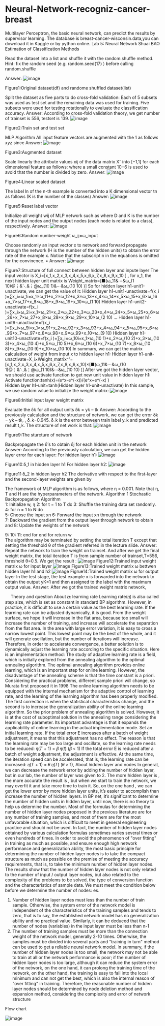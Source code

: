 # Neural-Network-recogniz-cancer-breast
Multilayer Perceptron, the basic neural network, can predict the results by supervisor learning. The database is breast-cancer-wisconsin.data,you can download it in Kaggle or by python online.
Lab 5: Neural Network
Shuai BAO
Estimation of Classification Methods

Read the dataset into a list and shuffle it with the random.shuffle method. Hint: fix the random seed (e.g. random.seed(17) ) before calling random.shuffle

Answer:
![image](https://github.com/STPChenFang/Neural-Network-recogniz-cancer-breast/blob/main/IMG-breast%20cancer%20prediction/image005.png)

Figure1:Original dataset(df) and randome shuffled dataset(list)

Split the dataset as five parts to do cross-fold validation: Each of 5 subsets was used as test set and the remaining data was used for training. Five subsets were used for testing rotationally to evaluate the classification accuracy. 
Answer:
According to cross-fold validation theory, we get number of trainset is 556, testset is 139.
![image](https://github.com/STPChenFang/Neural-Network-recogniz-cancer-breast/blob/main/IMG-breast%20cancer%20prediction/image009.png)

Figure2:Train set and test set

MLP Algorithm
All input feature vectors are augmented with the 1 as follows $xyz$ since 
Answer:
![image](https://github.com/STPChenFang/Neural-Network-recogniz-cancer-breast/blob/main/IMG-breast%20cancer%20prediction/image017.png)

Figure3:Augmented dataset

Scale linearly the attribute values xij of the data matrix Xˆ into [−1,1] for each dimensional feature as follows:
where a small constant 10−6 is used to avoid that the number is divided by zero.
Answer:
![image](https://github.com/STPChenFang/Neural-Network-recogniz-cancer-breast/blob/main/IMG-breast%20cancer%20prediction/image023.png)

Figure4:Linear scaled dataset

The label ln of the n-th example is converted into a K dimensional vector tn as follows (K is the number of the classes)
Answer:
![image](https://github.com/STPChenFang/Neural-Network-recogniz-cancer-breast/blob/main/IMG-breast%20cancer%20prediction/image029.png)

Figure5:Reset label vector

Initialize all weight wij of MLP network such as  where
D and K is the number of the input nodes and the output nodes (each node is related to a class), respectively.
Answer:
![image](https://github.com/STPChenFang/Neural-Network-recogniz-cancer-breast/blob/main/IMG-breast%20cancer%20prediction/image169.png)

Figure6:Random number-weight ω_ij=ω_input 


Choose randomly an input vector x to network and forward propagate through the network (H is the number of the hidden units) to obtain the error rate  of the example x. Notice that the subscript n in the equations is omitted for the convinence. •
Answer:
![image](https://github.com/STPChenFang/Neural-Network-recogniz-cancer-breast/blob/main/IMG-breast%20cancer%20prediction/image012.png)

Figure7:Structure of full connect between hidden layer and inpute layer
	The input vector is X_i=[x_1,x_2,x_3,x_4,x_5,x_6,x_7,x_8,x_9,x_10 ]  , for x_1, the next hidden layer unit matrix is 
Weight_matrix=[■(ω_11&⋯&ω_(1 10)@⋮&⋱&⋮@ω_(10 1)&⋯&ω_(10 10) )]
	So for hidden layer h1-unit1-unactivate, we can get the value of it: 
Hidden layer h1-unit1-unactivate=f(x_i )=∑x_i×ω_1i=x_1×ω_11+x_2×ω_12+x_3×ω_13+x_4×ω_14+x_5×ω_15+x_6×ω_16+x_7×ω_17+x_8×ω_18+x_9×ω_19+x_10×ω_(1 10)
Hidden layer h1-unit2-unactivate=f(x_i )=∑x_i×ω_2i=x_1×ω_21+x_2×ω_22+x_3×ω_23+x_4×ω_24+x_5×ω_25+x_6×ω_26+x_7×ω_27+x_8×ω_28+x_9×ω_29+x_10×ω_(2 10)
…
Hidden layer h1-unit9-unactivate=f(x_i )=∑x_i×ω_9i=x_1×ω_91+x_2×ω_92+x_3×ω_93+x_4×ω_94+x_5×ω_95+x_6×ω_96+x_7×ω_97+x_8×ω_98+x_9×ω_99+x_10×ω_(9 10)
Hidden layer h1-unit10-unactivate=f(x_i )=∑x_i×ω_10i=x_1×ω_(10 1)+x_2×ω_(10 2)+x_3×ω_(10 3)+x_4×ω_(10 4)+x_5×ω_(10 5)+x_6×ω_(10 6)+x_7×ω_(10 7)+x_8×ω_(10 8)+x_9×ω_(10 9)+x_10×ω_(10 10)
In summary, we can get the matrix calculation of weight from input x to hidden layer h1:
Hidden layer h1-unit-unactivate=X_i×Weight_matrix^'=[x_1,x_2,x_3,x_4,x_5,x_6,x_7,x_8,x_9,x_10]×[■(ω_11&⋯&ω_(10 1)@⋮&⋱&⋮@ω_(1 10)&⋯&ω_(10 10) )]
After we got the hidden layer vector, we should use activate function to get new unit value in hidden layer h1:
Activate function:tanh⁡(x)=(e^x-e^(-x))/(e^x+e^(-x) )  
Hidden layer h1-unit=tanh⁡(Hidden layer h1-unit-unactivate)
	In this sample, we use random value to initialize the weight matrix:
![image](https://github.com/STPChenFang/Neural-Network-recogniz-cancer-breast/blob/main/IMG-breast%20cancer%20prediction/image169.png)

Figure8:Initial input layer weight matrix

Evaluate the δk for all output units δk = yk – tk
Answer:
According to the previously calculation and the structure of network, we can get the error δk = yk – tk, , δ_k=0.645.
δ_k is the error between train label y_k and predicted result t_k.
The structure of net work is that:
![image](https://github.com/STPChenFang/Neural-Network-recogniz-cancer-breast/blob/main/IMG-breast%20cancer%20prediction/image134.png)

Figure9:The sturcture of network

Backpropagate the δ’s to obtain δj for each hidden unit in the network
Answer:
According to the previously calculation, we can get the hidden layer error for each layer:
For hidden layer h1:
![image](https://github.com/STPChenFang/Neural-Network-recogniz-cancer-breast/blob/main/IMG-breast%20cancer%20prediction/image147.png)

Figure10:δ_1  in hidden layer h1
For hidden layer h2:
![image](https://github.com/STPChenFang/Neural-Network-recogniz-cancer-breast/blob/main/IMG-breast%20cancer%20prediction/image151.png)

Figure11:δ_2  in hidden layer h2
The derivative with respect to the first-layer and the second-layer weights are given by
 
The framework of MLP algorithm is as follows, where η = 0.001. Note that η, T and H are the hyperparameters of the network.
Algorithm 1 Stochastic Backpropagation Algorithm	
1: Initialize w, η
2: for t = 1 to T do
3:	Shuffle the training data set randomly.	
4:	for n = 1 to N do	
5:	Choose the input xn	
6:	Forward the input xn through the network	
7:	Backward the gradient from the output layer through network to obtain  	and 
8:	Update the weights of the network
 	
9:
10:
11:	end for
end for return w	
The algorithm may be terminated by setting the total iteration T except that setting the threshold θ of the gradient referred in the lecture slide.
Answer:
Repeat the network to train the weight on trainset. And after we get the final weight matrix, the total iteration T is from sample number of trainset,T=556, threshold θ=0.5.
We get the result :
![image](https://github.com/STPChenFang/Neural-Network-recogniz-cancer-breast/blob/main/IMG-breast%20cancer%20prediction/image169.png)
Figure12:Trained input weight matrix ω for input layer
![image](https://github.com/STPChenFang/Neural-Network-recogniz-cancer-breast/blob/main/IMG-breast%20cancer%20prediction/image173.png)
Figure13:Trained weight matrix ω bettwen hidden layer h1 and h2
![image](https://github.com/STPChenFang/Neural-Network-recogniz-cancer-breast/blob/main/IMG-breast%20cancer%20prediction/image151.png)
Figrue14:Trained weight matrix ω for output layer
In the test stage, the test example x is forwarded into the network to obtain the output yK×1 and then assigned to the label with the maximum output value. 
Answer:
After we got the trained weight matrix network, 



 
Theory and question
About 𝜼: learning rate
Learning rate(𝜂) is also called step size, which is set as constant in standard BP algorithm.
However, in practice, it is difficult to use a certain value as the best learning rate. If the learning rate
can be adjusted dynamically, it is good. From the weight surface, we hope it will increase in the flat
area, because too small will increase the number of training, and increase will accelerate the
separation from the flat area. In the area with large error variation, it is easy to cross a narrow lowest
point. This lowest point may be the best of the whole, and it will generate oscillation, but the number
of iterations will increase. Therefore, in order to accelerate convergence, a better solution is to
dynamically adjust the learning rate according to the specific situation. Here is an implementation
method:
The study of adaptive learning rate is a field, which is initially explored from the annealing
algorithm to the optimal annealing algorithm. The optimal annealing algorithm provides online
learning, which is an important step for online learning. However, the disadvantage of the annealing
scheme is that the time constant is a priori. Considering the practical problems, different sample priori
will change, so Murata first proposed it in 1998 The online learning algorithm needs to be equipped
with the internal mechanism for the adaptive control of learning rate, and the learning of the learning
algorithm has been properly modified. The first correction is when the statistical characteristics
change, and the second is to increase the generalization ability of the online learning algorithm. So
the prior problem of annealing algorithm is solved. However, it is at the cost of suboptimal solution in
the annealing range considering the learning rate parameter. Its important advantage is that it
expands the applicability of online learning in the actual implementation mode.
Set an initial learning rate. If the total error E increases after a batch of weight adjustment, it
means that this adjustment has no effect. The reason is that the learning rate may be too large and
oscillate, so the learning rate needs to be reduced: 𝜂(𝑇 + 1) = 𝛽 𝜂(𝑡) (𝛽 < 1) If the total error E
is reduced after a batch of weight adjustment, the adjustment is effective. At the same time, the
iteration speed can be accelerated, that is, the learning rate can be increased: 𝜂(𝑇 + 1) =
𝜃 𝜂(𝑇) (𝜃 > 1),
About hidden layer and nodes
In general, we can decrease the network error by adding the number of hidden layer, but in
our lab, the number of layer was given to 2. The more hidden layer is , the more accurate the result
is , but when we start to train the network, we may overfit it and take more time to train it.
So, on the one hand , we can get the lower error by more hidden layer units, it’s easier to
accomplish than increase the number of hidden layers.
In BP net, it’s significant to determine the number of hidden units in hidden layer, until now,
there is no theory to help us determine the number.
Most of the formulas for determining the number of hidden layer nodes proposed in the
previous literature are for any number of training samples, and most of them are for the most
unfavorable situation, which is difficult to meet in general engineering practice and should not be
used. In fact, the number of hidden layer nodes obtained by various calculation formulas
sometimes varies several times or even hundreds of times.
In order to avoid the phenomenon of "over fitting" in training as much as possible, and ensure
enough high network performance and generalization ability, the most basic principle for
determining the number of hidden layer nodes is to take the compact structure as much as possible
on the premise of meeting the accuracy requirements, that is, to take the minimum number of
hidden layer nodes.
The results show that the number of hidden layer nodes is not only related to the number of
input / output layer nodes, but also related to the complexity of the problems to be solved, the type
of conversion function and the characteristics of sample data.
We must meet the condition below before we determine the number of nodes: es.
1. Number of hidden layer nodes must less than the number of train sample. Otherwise, the
system error of the network model is independent of the characteristics of the training samples
and tends to zero, that is to say, the established network model has no generalization ability
and no practical value. Similarly, it can be deduced that the number of nodes (variables) in the
input layer must be less than n-1
2. The number of training samples must be more than the connection weight of the network
model, generally 2-10 times. Otherwise, the samples must be divided into several parts and
"training in turn" method can be used to get a reliable neural network model.
In summary, if the number of hidden layer nodes is too small, the network may not be able to train
at all or the network performance is poor; if the number of hidden layer nodes is too large,
although it can reduce the system error of the network, on the one hand, it can prolong the training
time of the network, on the other hand, the training is easy to fall into the local minimum and can
not get the best, which is also the internal reason of "over fitting" in training. Therefore, the
reasonable number of hidden layer nodes should be determined by node deletion method and
expansion method, considering the complexity and error of network structure

Flow chart

![image](https://github.com/STPChenFang/Neural-Network-recogniz-cancer-breast/blob/main/IMG-breast%20cancer%20prediction/image174.png)

